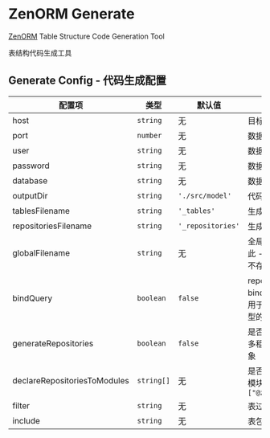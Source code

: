 # ZenORM Generate

[ZenORM](https://www.npmjs.com/package/zenorm) Table Structure Code Generation Tool

表结构代码生成工具

## Generate Config - 代码生成配置

| 配置项 | 类型 | 默认值 | 说明
| ----- | --- | ----- | ----
| host | `string` | 无 | 目标数据库地址
| port | `number` | 无 | 数据库端口
| user | `string` | 无 | 数据库用户名
| password | `string` | 无 | 数据库密码
| database | `string` | 无 | 数据库名
| outputDir | `string` | `'./src/model'` | 代码输出目录
| tablesFilename | `string` | `'_tables'` | 生成数据库表结构文件名
| repositoriesFilename | `string` | `'_repositories'` | 生成 repositories 文件名
| globalFilename | `string` | 无 | 全局文件名 - 如果设置所有表将继承于此 - 例如设置为：'_global' - 如果文件不存在则自动创建
| bindQuery | `boolean` | `false` | repositories 文件生成 bindQuery(query: QueryParam) 方法用于设置模型的 Query 源 - 并生成模型的静态 Repository 方法
| generateRepositories | `boolean` | `false` | 是否生成 Repositories 类 - 通常用于多租户模式做数据库前置绑定 `Query` 对象
| declareRepositoriesToModules | `string[]` | 无 | 是否需将 Repositories 实例定义到目标模块中 - 例如: `["@zenweb/core.Core.repositories"]`
| filter | `string` | 无 | 表过滤规则正则
| include | `string` | 无 | 表包含规则正则
